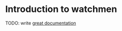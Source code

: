 # Introduction to watchmen

TODO: write [great documentation](http://jacobian.org/writing/what-to-write/)
